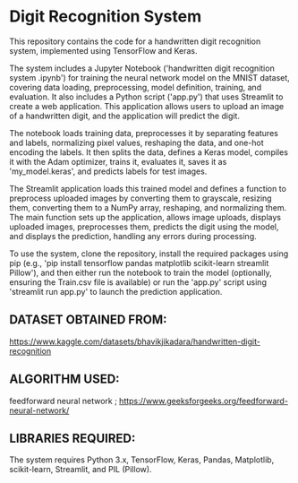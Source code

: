 # Digit Recognition System
This repository contains the code for a handwritten digit recognition system, implemented using TensorFlow and Keras. 

The system includes a Jupyter Notebook ('handwritten digit recognition system .ipynb') for training the neural network model on the MNIST dataset, covering data loading, preprocessing, model definition, training, and evaluation.  It also includes a Python script ('app.py') that uses Streamlit to create a web application.  This application allows users to upload an image of a handwritten digit, and the application will predict the digit.  

The notebook loads training data, preprocesses it by separating features and labels, normalizing pixel values, reshaping the data, and one-hot encoding the labels.  It then splits the data, defines a Keras model, compiles it with the Adam optimizer, trains it, evaluates it, saves it as 'my_model.keras', and predicts labels for test images.

The Streamlit application loads this trained model and defines a function to preprocess uploaded images by converting them to grayscale, resizing them, converting them to a NumPy array, reshaping, and normalizing them.  The main function sets up the application, allows image uploads, displays uploaded images, preprocesses them, predicts the digit using the model, and displays the prediction, handling any errors during processing.  

To use the system, clone the repository, install the required packages using pip (e.g., 'pip install tensorflow pandas matplotlib scikit-learn streamlit Pillow'), and then either run the notebook to train the model (optionally, ensuring the Train.csv file is available) or run the 'app.py' script using 'streamlit run app.py' to launch the prediction application.

## DATASET OBTAINED FROM:
https://www.kaggle.com/datasets/bhavikjikadara/handwritten-digit-recognition

## ALGORITHM USED:

feedforward neural network ; https://www.geeksforgeeks.org/feedforward-neural-network/

## LIBRARIES REQUIRED:
The system requires Python 3.x, TensorFlow, Keras, Pandas, Matplotlib, scikit-learn, Streamlit, and PIL (Pillow). 
